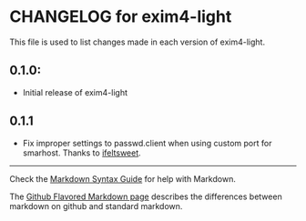 # CHANGELOG for exim4-light

This file is used to list changes made in each version of exim4-light.

## 0.1.0:

* Initial release of exim4-light

## 0.1.1

* Fix improper settings to passwd.client when using custom port for smarhost. Thanks to [ifeltsweet](https://github.com/ifeltsweet).

- - - 
Check the [Markdown Syntax Guide](http://daringfireball.net/projects/markdown/syntax) for help with Markdown.

The [Github Flavored Markdown page](http://github.github.com/github-flavored-markdown/) describes the differences between markdown on github and standard markdown.
